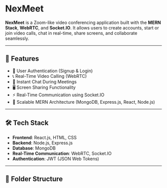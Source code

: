 # NexMeet

**NexMeet** is a Zoom-like video conferencing application built with the **MERN Stack**, **WebRTC**, and **Socket.IO**. It allows users to create accounts, start or join video calls, chat in real-time, share screens, and collaborate seamlessly.

---

## 🚀 Features

- 🔐 User Authentication (Signup & Login)
- 📞 Real-Time Video Calling (WebRTC)
- 💬 Instant Chat During Meetings
- 🖥️ Screen Sharing Functionality
- ⚡ Real-Time Communication using Socket.IO
- 🧠 Scalable MERN Architecture (MongoDB, Express.js, React, Node.js)

---

## 🛠️ Tech Stack

- **Frontend**: React.js, HTML, CSS
- **Backend**: Node.js, Express.js
- **Database**: MongoDB
- **Real-Time Communication**: WebRTC, Socket.IO
- **Authentication**: JWT (JSON Web Tokens)

---

## 📁 Folder Structure

